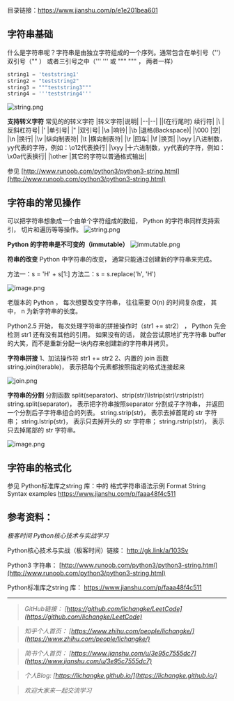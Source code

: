 目录链接：https://www.jianshu.com/p/e1e201bea601

## 字符串基础

什么是字符串呢？字符串是由独立字符组成的一个序列。通常包含在单引号（''） 双引号（"" ） 或者三引号之中（''' ''' 或 """ """ ， 两者一样）

```python
string1 = 'teststring1'
string2 = "teststring2"
string3 = """teststring3"""
string4 = '''teststring4'''
```
![string.png](https://upload-images.jianshu.io/upload_images/16846478-ab1e72a3151cd241.png?imageMogr2/auto-orient/strip%7CimageView2/2/w/1240)

**支持转义字符**
常见的的转义字符
|转义字符|说明|
|--|--|
|\|(在行尾时)	续行符|
|\\	|反斜杠符号|
|\'	|单引号|
|\"	|双引号|
|\a	|响铃|
|\b	|退格(Backspace)|
|\000	|空|
|\n	|换行|
|\v	|纵向制表符|
|\t	|横向制表符|
|\r	|回车|
|\f	|换页|
|\oyy	|八进制数，yy代表的字符，例如：\o12代表换行|
|\xyy	|十六进制数，yy代表的字符，例如：\x0a代表换行|
|\other	|其它的字符以普通格式输出|

参见 [http://www.runoob.com/python3/python3-string.html](http://www.runoob.com/python3/python3-string.html)


## 字符串的常见操作

可以把字符串想象成一个由单个字符组成的数组， Python 的字符串同样支持索引， 切片和遍历等等操作。
![string.png](https://upload-images.jianshu.io/upload_images/16846478-58a02b58f4c39c3a.png?imageMogr2/auto-orient/strip%7CimageView2/2/w/1240)


**Python 的字符串是不可变的（immutable）**
![immutable.png](https://upload-images.jianshu.io/upload_images/16846478-4470fa9868ab66ad.png?imageMogr2/auto-orient/strip%7CimageView2/2/w/1240)

**符串的改变**
Python 中字符串的改变， 通常只能通过创建新的字符串来完成。
 
方法一：s = 'H' + s[1:]
方法二：s = s.replace('h', 'H')

![image.png](https://upload-images.jianshu.io/upload_images/16846478-1a9f3c3dfdcb08c9.png?imageMogr2/auto-orient/strip%7CimageView2/2/w/1240)

老版本的 Python ， 每次想要改变字符串， 往往需要 O(n) 的时间复杂度， 其中， n 为新字符串的长度。

Python2.5 开始， 每次处理字符串的拼接操作时（str1 += str2） ， Python 先会检测 str1 还有没有其他的引用。 如果没有的话， 就会尝试原地扩充字符串 buffer 的大笑，而不是重新分配一块内存来创建新的字符串并拷贝。 

**字符串拼接**
1、加法操作符  	str1 += str2
2、内置的 join 函数  string.join(iterable)， 表⽰把每个元素都按照指定的格式连接起来

![join.png](https://upload-images.jianshu.io/upload_images/16846478-a457d0fdaf6c5f1a.png?imageMogr2/auto-orient/strip%7CimageView2/2/w/1240)

**字符串的分割**
分割函数 split(separator)、strip(str)\lstrip(str)\rstrip(str)
string.split(separator)， 表示把字符串按照separator 分割成子字符串， 并返回一个分割后子字符串组合的列表。 
string.strip(str)， 表示去掉首尾的 str 字符串；
string.lstrip(str)， 表示只去掉开头的 str 字符串；
string.rstrip(str)， 表示只去掉尾部的 str 字符串。

![image.png](https://upload-images.jianshu.io/upload_images/16846478-6bf41c0a9322fc2b.png?imageMogr2/auto-orient/strip%7CimageView2/2/w/1240)

## 字符串的格式化

参见 
Python标准库之string 库：中的 格式字符串语法示例 Format String Syntax examples
https://www.jianshu.com/p/faaa48f4c511


## 参考资料：

*极客时间 Python核心技术与实战学习*

Python核心技术与实战（极客时间）链接：
http://gk.link/a/103Sv

Python3 字符串：
[http://www.runoob.com/python3/python3-string.html](http://www.runoob.com/python3/python3-string.html)

Python标准库之string 库：
https://www.jianshu.com/p/faaa48f4c511

----
>*GitHub链接：*
>*[https://github.com/lichangke/LeetCode](https://github.com/lichangke/LeetCode)*

>*知乎个人首页：*
>*[https://www.zhihu.com/people/lichangke/](https://www.zhihu.com/people/lichangke/)*

>*简书个人首页：*
>*[https://www.jianshu.com/u/3e95c7555dc7](https://www.jianshu.com/u/3e95c7555dc7)*

>*个人Blog:*
>*[https://lichangke.github.io/](https://lichangke.github.io/)*

>*欢迎大家来一起交流学习*
